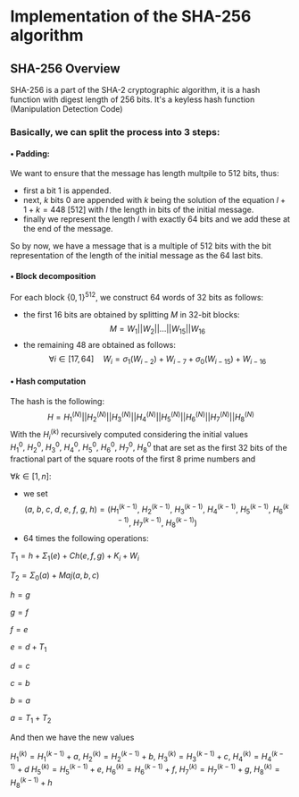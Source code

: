 # Implementation of the SHA-256 algorithm

## SHA-256 Overview
SHA-256 is a part of the SHA-2 cryptographic algorithm, it is a hash function with digest length of 256 bits. It's a keyless hash function (Manipulation Detection Code)

### Basically, we can split the process into 3 steps:
#### • Padding:
We want to ensure that the message has length multpile to 512 bits, thus:
- first a bit 1 is appended.
- next, $k$ bits 0 are appended with $k$ being the solution of the equation $l+1+k = 448 \ [512]$ with $l$ the length in bits of the initial message.
- finally we represent the length $l$ with exactly 64 bits and we add these at the end of the message.

So by now, we have a message that is a multiple of 512 bits with the bit representation of the length of the initial message as the 64 last bits.

#### • Block decomposition
For each block $\{0,1\}^{512}$, we construct 64 words of 32 bits as follows:
- the first 16 bits are obtained by splitting $M$ in 32-bit blocks:
$$M=W_1||W_2||...||W_{15}||W_{16}$$ 
- the remaining 48 are obtained as follows:
$$\forall i \in [17,64] \quad W_i = \sigma_1(W_{i-2})+W_{i-7}+\sigma_0(W_{i-15})+W_{i-16}$$

#### • Hash computation
The hash is the following: $$H=H_1^{(N)}||H_2^{(N)}||H_3^{(N)}||H_4^{(N)}||H_5^{(N)}||H_6^{(N)}||H_7^{(N)}||H_8^{(N)}$$
With the $H_i^{(k)}$ recursively computed considering the initial values $H_1^{0},\ H_2^{0},\ H_3^{0},\ H_4^{0},\ H_5^{0},\ H_6^{0},\ H_7^{0},\ H_8^{0}$ that are set as the first 32 bits of the fractional part of the square roots of the first 8 prime numbers and

$\forall k \in [1, n]:$
- we set $$(a,\ b,\ c,\ d,\ e,\ f,\ g,\ h)=(H_1^{(k-1)},\ H_2^{(k-1)},\ H_3^{(k-1)},\ H_4^{(k-1)},\ H_5^{(k-1)},\ H_6^{(k-1)},\ H_7^{(k-1)},\ H_8^{(k-1)})$$
- 64 times the following operations:

$T_1 = h + \Sigma_1(e) + Ch(e,f,g) + K_i + W_i$

$T_2 = \Sigma_0(a) + Maj(a,b,c)$

$h = g$

$g = f$

$f=e$

$e=d + T_1$

$d = c$

$c = b$

$b = a$

$a = T_1 + T_2$

And then we have the new values 

$H_1^{(k)}=H_1^{(k-1)} + a,\ H_2^{(k)}=H_2^{(k-1)} + b,\ H_3^{(k)}=H_3^{(k-1)} + c,\ H_4^{(k)}=H_4^{(k-1)} + d$
$H_5^{(k)}=H_5^{(k-1)} + e,\ H_6^{(k)}=H_6^{(k-1)} + f,\ H_7^{(k)}=H_7^{(k-1)} + g,\ H_8^{(k)}=H_8^{(k-1)} + h$
